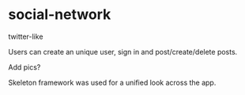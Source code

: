 # social-network
twitter-like


Users can create an unique user, sign in and post/create/delete posts.

Add pics?

Skeleton framework was used for a unified look across the app.
